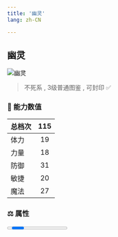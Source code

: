 ```yaml
---
title: '幽灵'
lang: zh-CN

---
```


<RouterBack />

## 幽灵

![幽灵](https://user-images.githubusercontent.com/78347270/115939420-0db8b780-a4d9-11eb-95cb-c2f1b2e93749.gif) 

> 不死系 , 3级普通图鉴<Card /> , 可封印 ✅ 


### 💪 能力数值

| 总档次       | 115            |
| :----------- |:-------------:|
| 体力      | 19   <Stars :number="2" />  |
| 力量      | 18   <Stars :number="2" />  |
| 防御      | 31  <Stars :number="3" />  | 
| 敏捷      | 20  <Stars :number="2" />  | 
| 魔法      | 27  <Stars :number="3" />   | 


### ⚖️ 属性


<Progress earth :number="2" />

<Progress water :number="8" />

<Progress fire :number="0" />

<Progress wind :number="0" />

### ✨ 技能栏 <Strong>8个</Strong>

- 攻击
- 防御
- 崩击 Lv1

### 👶 1级出现点

- 无



